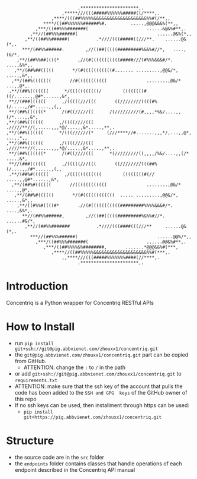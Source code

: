                                                                               
                               ,**********************,.                            
                         ,*****///(((#####%%%%%%#####((/****,.                      
                     ,****/(((##%%%%%&&&&&&&&&&&&&&&&&&&&%%#(/**,,                  
                  ****/((##%%%%%%######%#.         .....,@@@&&&%(**,,               
               ,***/((##%%%#######(                      ......&@&%#**,.            
             ,**//(##%%%######(                              ......@&%(*,,          
           ,**/((##%%######(          .*////(((#####((///**.    ......@&(*,.        
          ***/(##%%######.        ,//((##(((((#########%&&%#//*,   ....,(&/*,       
        ,**/(##%%##((((*       ,//(#(((((((((((#####///(#%%%&&&#/*.  ....,&%*,.     
       ,**/(##%##(((((       */(#(((((((((((#....... .........,@@&/*, ....,,&*,,    
      ,**/(##%(((((((       //#(((((((((((               ........,@&/*  ...,,@*,.   
     .**/(##%(((((((      */(((((((((((/        ((((((((#((/......,,@#*......,&*,   
     **//(###((((((      ,/(((((///(((       ((////////((((#%(/.....,/#*.....,,(,,  
     **/(##%((((((*      /(#((/////((      /(/////////(#,,,,*%&/....,,(/*....,,&*,  
    ,**/(##%((((((      ,/((((////(((     ./////**//(,.....,,,*@/....,,&*.....,**,. 
    ,**/(##%((((((      */(((//////(*     (///****//#.......,,,*/,...,,@*, ...,,*,, 
    ,**/(##%((((((      ,/((((////(((     .////***//(,.....,,,*@/....,,&*.....,**,. 
     **/(##%((((((*      /(#((////(((      *(/////////((,,,,/%&/....,,(/* ....,&*,  
     **//(###((((((      ,/(((((///(((       ((////////(((##%(/....,,/#*.....,,(,,  
     .**/(##%#((((((      ,/((((((((((((        ((((((((#(// .....,,@#*......,&*,   
      ,**/(##%#((((((       //((((((((((((               ........,@&/* ....,,@*,.   
       ,**/(##%#((((((       */(#((((((((((((  ..... .........,@@&/*, .....,&*,,    
        ,**/((#%%#((((#*       .//(#(((((((((((#########%%%%&&&#/*.  ....,&%*,.     
          **//(##%%######,        ,//((##(((((#########%&%%#//*.  ......#&/*,       
           ,**//(##%%#######          .*////(((####(((///**     ......@&(*,.        
             ***//(##%%%######(                              ......@@%/*,,          
               ,***/((##%%%#######(                      ......@@&%#**,.            
                  ,***/((##%%%%&%########,       .......*@@@&&%#(***,               
                     ,****//((##%%%%%&&&&&&&&&&&&&&&&&&&&%%#(***,.                  
                         ,,****///(((#####%%%%%%%####(//****,.                      
                               .**********************,.                            

# Introduction
Concentriq is a Python wrapper for Concentriq RESTful APIs

# How to Install
- run ```pip install git+ssh://git@pig.abbvienet.com/zhouxx1/concentriq.git```
- the `git@pig.abbvienet.com/zhouxx1/concentriq.git` part can be copied from GitHub. 
  - ATTENTION: change the `:` to `/` in the path
- or add ```git+ssh://git@pig.abbvienet.com/zhouxx1/concentriq.git``` to `requirements.txt`
- ATTENTION: make sure that the ssh key of the account that pulls the code has been added to the `SSH and GPG 
  keys` of the GitHub owner of this repo
- If no ssh keys can be used, then installment through https can be used:
  - ```pip install git+https://pig.abbvienet.com/zhouxx1/concentriq.git```

# Structure
- the source code are in the `src` folder
- the `endpoints` folder contains classes that handle operations of each endpoint described in the Concentriq 
  API manual 
